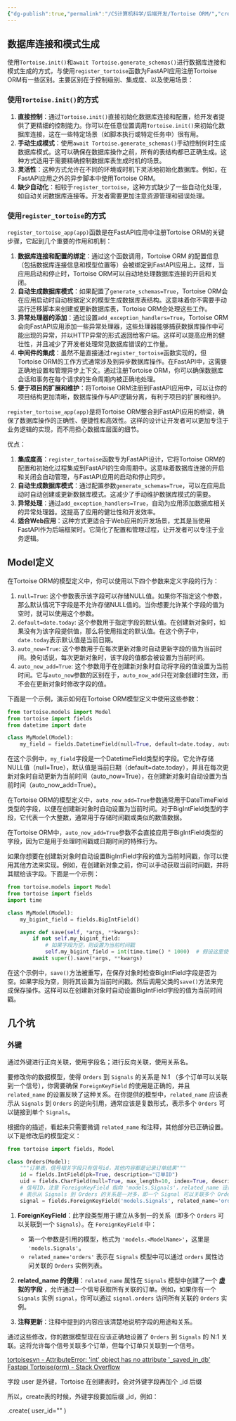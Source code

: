 ```yaml
---
{"dg-publish":true,"permalink":"/CS计算机科学/后端开发/Tortoise ORM/","created":"2024-03-16T08:30:13.942+08:00","updated":"2024-04-23T21:54:33.695+08:00"}
---
```


## 数据库连接和模式生成

使用`Tortoise.init()`和`await Tortoise.generate_schemas()`进行数据库连接和模式生成的方式，与使用`register_tortoise`函数为FastAPI应用注册Tortoise ORM有一些区别。主要区别在于控制级别、集成度、以及使用场景：

### 使用`Tortoise.init()`的方式

1. **直接控制**：通过`Tortoise.init()`直接初始化数据库连接和配置，给开发者提供了更精细的控制能力。你可以在任意位置调用`Tortoise.init()`来初始化数据库连接，这在一些特定场景（如脚本执行或特定任务中）很有用。
2. **手动生成模式**：使用`await Tortoise.generate_schemas()`手动控制何时生成数据库模式。这可以确保在数据库操作之前，所有的表结构都已正确生成。这种方式适用于需要精确控制数据库表生成时机的场景。
3. **灵活性**：这种方式允许在不同的环境或时机下灵活地初始化数据库。例如，在FastAPI应用之外的异步脚本中使用Tortoise ORM。
4. **缺少自动化**：相较于`register_tortoise`，这种方式缺少了一些自动化处理，如自动关闭数据库连接等。开发者需要更加注意资源管理和错误处理。

### 使用`register_tortoise`的方式

`register_tortoise_app(app)`函数是在FastAPI应用中注册Tortoise ORM的关键步骤，它起到几个重要的作用和机制：

1. **数据库连接和配置的绑定**：通过这个函数调用，Tortoise ORM 的配置信息（包括数据库连接信息和模型位置等）会被绑定到FastAPI应用上。这样，当应用启动和停止时，Tortoise ORM可以自动地处理数据库连接的开启和关闭。
2. **自动生成数据库模式**：如果配置了`generate_schemas=True`，Tortoise ORM会在应用启动时自动根据定义的模型生成数据库表结构。这意味着你不需要手动运行迁移脚本来创建或更新数据库表，Tortoise ORM会处理这些工作。
3. **异常处理器的添加**：通过设置`add_exception_handlers=True`，Tortoise ORM会向FastAPI应用添加一些异常处理器，这些处理器能够捕获数据库操作中可能出现的异常，并以HTTP异常的形式返回给客户端。这样可以提高应用的健壮性，并且减少了开发者处理常见数据库错误的工作量。
4. **中间件的集成**：虽然不是直接通过`register_tortoise`函数实现的，但Tortoise ORM的工作方式通常涉及到异步数据库操作。在FastAPI中，这需要正确地设置和管理异步上下文。通过注册Tortoise ORM，你可以确保数据库会话和事务在每个请求的生命周期内被正确地处理。
5. **便于项目的扩展和维护**：将Tortoise ORM注册到FastAPI应用中，可以让你的项目结构更加清晰，数据库操作与API逻辑分离，有利于项目的扩展和维护。

`register_tortoise_app(app)`是将Tortoise ORM整合到FastAPI应用的桥梁，确保了数据库操作的正确性、便捷性和高效性。这样的设计让开发者可以更加专注于业务逻辑的实现，而不用担心数据库层面的细节。

优点：

1. **集成度高**：`register_tortoise`函数专为FastAPI设计，它将Tortoise ORM的配置和初始化过程集成到FastAPI的生命周期中。这意味着数据库连接的开启和关闭会自动管理，与FastAPI应用的启动和停止同步。
2. **自动生成数据库模式**：通过配置参数`generate_schemas=True`，可以在应用启动时自动创建或更新数据库模式。这减少了手动维护数据库模式的需要。
3. **异常处理**：通过`add_exception_handlers=True`，自动为应用添加数据库相关的异常处理器。这提高了应用的健壮性和开发效率。
4. **适合Web应用**：这种方式更适合于Web应用的开发场景，尤其是当使用FastAPI作为后端框架时。它简化了配置和管理过程，让开发者可以专注于业务逻辑。


## Model定义

在Tortoise ORM的模型定义中，你可以使用以下四个参数来定义字段的行为：

1. `null=True`: 这个参数表示该字段可以存储NULL值。如果你不指定这个参数，那么默认情况下字段是不允许存储NULL值的。当你想要允许某个字段的值为空时，就可以使用这个参数。
2. `default=date.today`: 这个参数用于指定字段的默认值。在创建新对象时，如果没有为该字段提供值，那么将使用指定的默认值。在这个例子中，`date.today`表示默认值是当前日期。
3. `auto_now=True`: 这个参数用于在每次更新对象时自动更新字段的值为当前时间。换句话说，每次更新对象时，该字段的值都会被设置为当前时间。
4. `auto_now_add=True`: 这个参数用于在创建新对象时自动将字段的值设置为当前时间。它与`auto_now`参数的区别在于，`auto_now_add`只在对象创建时生效，而不会在更新对象时修改字段的值。

下面是一个示例，演示如何在Tortoise ORM模型定义中使用这些参数：

```python
from tortoise.models import Model
from tortoise import fields
from datetime import date

class MyModel(Model):
    my_field = fields.DatetimeField(null=True, default=date.today, auto_now=True, auto_now_add=True)
```

在这个示例中，`my_field`字段是一个DatetimeField类型的字段。它允许存储NULL值（null=True），默认值是当前日期（default=date.today），并且在每次更新对象时自动更新为当前时间（auto_now=True），在创建新对象时自动设置为当前时间（auto_now_add=True）。

在Tortoise ORM的模型定义中，`auto_now_add=True`参数通常用于DateTimeField类型的字段，以便在创建新对象时自动设置为当前时间。对于BigIntField类型的字段，它代表一个大整数，通常用于存储时间戳或类似的数值数据。

在Tortoise ORM中，`auto_now_add=True`参数不会直接应用于BigIntField类型的字段，因为它是用于处理时间戳或日期时间的特殊行为。

如果你想要在创建新对象时自动设置BigIntField字段的值为当前时间戳，你可以使用其他方法来实现。例如，在创建新对象之前，你可以手动获取当前时间戳，并将其赋给该字段。下面是一个示例：

```python
from tortoise.models import Model
from tortoise import fields
import time

class MyModel(Model):
    my_bigint_field = fields.BigIntField()

    async def save(self, *args, **kwargs):
        if not self.my_bigint_field:
            # 如果字段为空，则设置为当前时间戳
            self.my_bigint_field = int(time.time() * 1000)  # 假设这里使用毫秒级时间戳
        await super().save(*args, **kwargs)
```

在这个示例中，`save()`方法被重写，在保存对象时检查BigIntField字段是否为空。如果字段为空，则将其设置为当前时间戳。然后调用父类的`save()`方法来完成保存操作。这样可以在创建新对象时自动设置BigIntField字段的值为当前时间戳。

## 几个坑
### 外键

通过外键进行正向关联，使用字段名；进行反向关联，使用关系名。

要修改你的数据模型，使得 `Orders` 到 `Signals` 的关系是 N:1 （多个订单可以关联到一个信号），你需要确保 `ForeignKeyField` 的使用是正确的，并且 `related_name` 的设置反映了这种关系。在你提供的模型中，`related_name` 应该表示从 `Signals` 到 `Orders` 的逆向引用，通常应该是复数形式，表示多个 `Orders` 可以链接到单个 `Signals`。

根据你的描述，看起来只需要微调 `related_name` 和注释，其他部分已正确设置。以下是修改后的模型定义：

```python
from tortoise import fields, Model

class Orders(Model):
    """订单表，信号相关字段只有信号id，其他内容都是记录订单结果"""
    id = fields.IntField(pk=True, description="订单ID")
    uid = fields.CharField(null=True, max_length=10, index=True, description="下单的用户在Drupal的uid")  # 下单的用户id
    # 信号ID，注意 ForeignKeyField 指向 'models.Signals'，related_name 设置为 'orders'
    # 表示从 Signals 到 Orders 的关系是一对多，即一个 Signal 可以关联多个 Orders
    signal = fields.ForeignKeyField('models.Signals', related_name='orders', description="跟单的交易信号ID")
```


1. **ForeignKeyField**：此字段类型用于建立从多到一的关系（即多个 `Orders` 可以关联到一个 `Signals`）。在 `ForeignKeyField` 中：
   - 第一个参数是引用的模型，格式为 `'models.<ModelName>'`，这里是 `'models.Signals'`。
   - `related_name='orders'` 表示在 `Signals` 模型中可以通过 `orders` 属性访问关联的 `Orders` 实例列表。

2. **related_name 的使用**：`related_name` 属性在 `Signals` 模型中创建了一个 **虚拟的字段** ，允许通过一个信号获取所有关联的订单。例如，如果你有一个 `Signals` 实例 `signal`，你可以通过 `signal.orders` 访问所有关联的 `Orders` 实例。
3. **注释更新**：注释中提到的内容应该清楚地说明字段的用途和关系。

通过这些修改，你的数据模型现在应该正确地设置了 `Orders` 到 `Signals` 的 N:1 关联。这将允许每个信号关联多个订单，但每个订单只关联到一个信号。

[tortoisesvn - AttributeError: 'int' object has no attribute '_saved_in_db' Fastapi Tortoise(orm) - Stack Overflow](https://stackoverflow.com/questions/69122108/attributeerror-int-object-has-no-attribute-saved-in-db-fastapi-tortoiseor)

字段 user 是外键，Tortoise 在创建表时，会对外键字段再加个 _id 后缀

所以，create表的时候，外键字段要加后缀 _id，例如：

.create( user_id="" )
